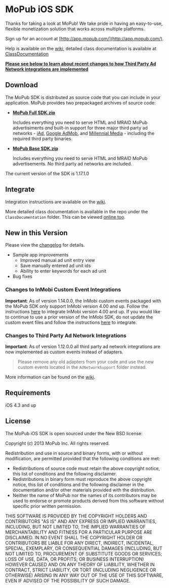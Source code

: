 # MoPub iOS SDK

Thanks for taking a look at MoPub! We take pride in having an easy-to-use, flexible monetization solution that works across multiple platforms.

Sign up for an account at [http://app.mopub.com/](http://app.mopub.com/).

Help is available on the [wiki](https://github.com/mopub/mopub-ios-sdk/wiki/Getting-Started), detailed class documentation is available at [ClassDocumentation](http://htmlpreview.github.com/?https://github.com/mopub/mopub-ios-sdk/blob/master/ClassDocumentation/index.html)

[**Please see below to learn about recent changes to how Third Party Ad Network integrations are implemented**](#changes-to-third-party-ad-network-integrations)

## Download

The MoPub SDK is distributed as source code that you can include in your application.  MoPub provides two prepackaged archives of source code:

- **[MoPub Full SDK.zip](http://bit.ly/180lUGi)**

  Includes everything you need to serve HTML and MRAID MoPub advertisiments *and* built-in support for three major third party ad networks - [iAd](http://advertising.apple.com/), [Google AdMob](http://www.google.com/ads/admob/), and [Millennial Media](http://www.millennialmedia.com/) - including the required third party binaries.

- **[MoPub Base SDK.zip](http://bit.ly/19pPR1r)**

  Includes everything you need to serve HTML and MRAID MoPub advertisements.  No third party ad networks are included.

The current version of the SDK is 1.17.1.0

## Integrate

Integration instructions are available on the [wiki](https://github.com/mopub/mopub-ios-sdk/wiki/Getting-Started).

More detailed class documentation is available in the repo under the `ClassDocumentation` folder.  This can be viewed [online too](http://htmlpreview.github.com/?https://github.com/mopub/mopub-ios-sdk/blob/master/ClassDocumentation/index.html).


## New in this Version

Please view the [changelog](https://github.com/mopub/mopub-ios-sdk/blob/master/CHANGELOG.md) for details.

- Sample app improvements
  - Improved manual ad unit entry view
  - Save manually entered ad unit ids
  - Ability to enter keywords for each ad unit
- Bug fixes

### Changes to InMobi Custom Event Integrations
**Important**: As of version 1.14.0.0, the InMobi custom events packaged with the MoPub SDK only support InMobi version 4.00 and up. Follow the instructions [here](http://www.inmobi.com/support/art/25856216/22465648/integrating-mopub-with-inmobi-ios-sdk-4-0/) to integrate InMobi version 4.00 and up. If you would like to continue to use a prior version of the InMobi SDK, do not update the custom event files and follow the instructions [here](http://developer.inmobi.com/wiki/index.php?title=MoPub_InMobi_iOS) to integrate.   

### Changes to Third Party Ad Network Integrations
**Important**: As of version 1.12.0.0 all third party ad network integrations are now implemented as custom events instead of adapters.

>  Please remove any old adapters from your code and use the new custom events located in the `AdNetworkSupport` folder instead.

More information can be found on the [wiki](https://github.com/mopub/mopub-ios-sdk/wiki/Getting-Started#adding-third-party-ad-networks).


## Requirements

iOS 4.3 and up

## License

The MoPub iOS SDK is open sourced under the New BSD license:

Copyright (c) 2013 MoPub Inc.
All rights reserved.

Redistribution and use in source and binary forms, with or without modification, are permitted provided that the following conditions are met:

* Redistributions of source code must retain the above copyright notice, this list of conditions and the following disclaimer.
* Redistributions in binary form must reproduce the above copyright notice, this list of conditions and the following disclaimer in the documentation and/or other materials provided with the distribution.
* Neither the name of MoPub nor the names of its contributors may be used to endorse or promote products derived from this software without specific prior written permission.

THIS SOFTWARE IS PROVIDED BY THE COPYRIGHT HOLDERS AND CONTRIBUTORS "AS IS" AND ANY EXPRESS OR IMPLIED WARRANTIES, INCLUDING, BUT NOT LIMITED TO, THE IMPLIED WARRANTIES OF MERCHANTABILITY AND FITNESS FOR A PARTICULAR PURPOSE ARE DISCLAIMED. IN NO EVENT SHALL THE COPYRIGHT HOLDER OR CONTRIBUTORS BE LIABLE FOR ANY DIRECT, INDIRECT, INCIDENTAL, SPECIAL, EXEMPLARY, OR CONSEQUENTIAL DAMAGES (INCLUDING, BUT NOT LIMITED TO, PROCUREMENT OF SUBSTITUTE GOODS OR SERVICES; LOSS OF USE, DATA, OR PROFITS; OR BUSINESS INTERRUPTION) HOWEVER CAUSED AND ON ANY THEORY OF LIABILITY, WHETHER IN CONTRACT, STRICT LIABILITY, OR TORT (INCLUDING NEGLIGENCE OR OTHERWISE) ARISING IN ANY WAY OUT OF THE USE OF THIS SOFTWARE, EVEN IF ADVISED OF THE POSSIBILITY OF SUCH DAMAGE.